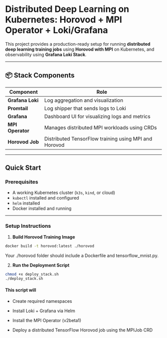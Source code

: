 #  Distributed Deep Learning on Kubernetes: Horovod + MPI Operator + Loki/Grafana

This project provides a production-ready setup for running **distributed deep learning training jobs** using **Horovod with MPI** on Kubernetes, and observability using **Grafana Loki Stack**.

---

## 📦 Stack Components

| Component           | Role                                                  |
|---------------------|-------------------------------------------------------|
| **Grafana Loki**     | Log aggregation and visualization                    |
| **Promtail**         | Log shipper that sends logs to Loki                  |
| **Grafana**          | Dashboard UI for visualizing logs and metrics        |
| **MPI Operator**     | Manages distributed MPI workloads using CRDs         |
| **Horovod Job**      | Distributed TensorFlow training using MPI and Horovod|

---

## Quick Start

###  Prerequisites

- A working Kubernetes cluster (`k3s`, `kind`, or cloud)
- `kubectl` installed and configured
- `helm` installed
- Docker installed and running

---

### Setup Instructions

1. **Build Horovod Training Image**

```bash
docker build -t horovod:latest ./horovod
```


Your ./horovod folder should include a Dockerfile and tensorflow_mnist.py.

2. **Run the Deployment Script**
```bash
chmod +x deploy_stack.sh
./deploy_stack.sh
```

#### This script will
- Create required namespaces

- Install Loki + Grafana via Helm

- Install the MPI Operator (v2beta1)

- Deploy a distributed TensorFlow Horovod job using the MPIJob CRD